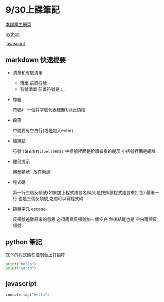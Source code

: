 # 9/30上課筆記

[本課程主網頁](https://rmilab.nkust.edu.tw)

[python](#python-筆記)

[javascript](#javascript)

## markdown 快速提要

- 清單和有號清單

  - 清單 前置符號 `- `
  - 有號清單 前置符號是 `1. `

- 標題
  
  符號`# ` 一個井字號代表標題1,以此類推

- 段落

  中間要有空白行(或是加入enter)

- 超連結

  符號 `[讀者看的label](網址)` 中括號裡面是給讀者看的提示,小括號裡面是網址
  
- 醒目提示

  用反頓號 `` ` ``放在兩邊
- 程式碼

  第一行三個反頓號(如果加上程式語言名稱,則是按照該程式語言來打色) 最後一行 也是三個反頓號,之間可以寫程式碼
  
- 跳脫字元 escape

  反頓號逃離原來的意思 必須兩個反頓號加一個空白 然後結尾也是 空白兩個反頓號


## python 筆記

底下的程式碼在控制台上打招呼
```python
print("hello")
print("world")
```

## javascript
```javascript
concole.log("hello")
```

